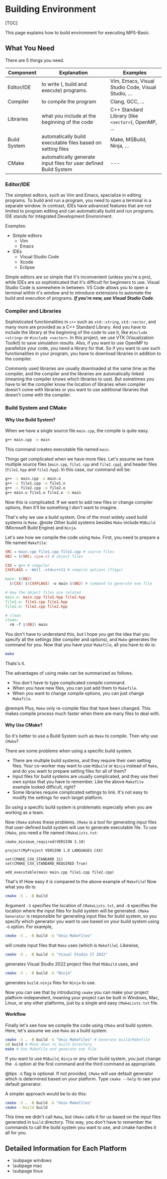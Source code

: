 # Building Environment

[TOC]

This page explains how to build environment for executing MPS-Basic.

## What You Need
There are 5 things you need.

Component | Explanation | Examples
--- | --- | ---
Editor/IDE | to write (, build and execute) programs. | Vim, Emacs, Visual Studio Code, Visual Studio, ...
Compiler | to compile the program | Clang, GCC, ...
Libraries | what you include at the beginning of the code | C++ Standard Library (like `<vector>`), OpenMP, ...
Build System | automatically build executable files based on setting files | Make, MSBuild, Ninja, ...
CMake | automatically generate input files for user defined Build System | ---

### Editor/IDE
The simplest editors, such as Vim and Emacs, specialize in editing programs.
To build and run a program, you need to open a terminal in a separate window.
In contrast, IDEs have advanced features that are not limited to program editing
and can automatically build and run programs.
IDE stands for Integrated Development Environment.

Examples:
- Simple editors
  - Vim
  - Emacs
- IDEs
  - Visual Studio Code
  - Xcode
  - Eclipse

Simple editors are so simple that it's inconvenient (unless you're a pro),
while IDEs are so sophisticated that it's difficult for beginners to use.
Visual Studio Code is somewhere in between.
VS Code allows you to open a terminal within it's window
and to introduce extensions to automate the build and execution of programs.
***If you're new, use Visual Studio Code***.

### Compiler and Libraries
Sophisticated functionalities in `c++` such as `std::string`,  `std::vector`,
and many more are provided as a C++ Standard Library.
And you have to include the library at the beginning of the code to use it,
like `#include <string>` or `#include <vector>`.
In this project, we use VTK (Visualization Toolkit) to save simulation results.
Also, if you want to use OpenMP to parallelize your code, you need a library for that.
So if you want to use such functionalities in your program,
you have to download libraries in addition to the compiler.

Commonly used libraries are usually downloaded at the same time as the compiler,
and the compiler and the libraries are automatically linked
(meaning the compiler knows which libraries to use).
But sometimes you have to let the compiler know the location of libraries
when compiler doesn't come with libraries or you want to use additional libraries
that doesn't come with the compiler.

### Build System and CMake
#### Why Use Build System?
When we have a single source file `main.cpp`, the compile is quite easy.
```bash
g++ main.cpp -o main
```
This command creates executable file named `main`.

Things get complicated when we have more files.
Let's assume we have multiple source files (`main.cpp`, `file1.cpp` and `file2.cpp`),
and header files (`file1.hpp` and `file2.hpp`).
In this case, our command will be:
```bash
g++ -c main.cpp -o main.o
g++ -c file1.cpp -o file1.o
g++ -c file2.cpp -o file2.o
g++ main.o file1.o file2.o -o main
```
Now this is complicated.
If we want to add new files or change compiler options,
then it'll be something I don't want to imagine.

That's why we use a build system.
One of the most widely used build systems is `Make`.
@note
Other build systems besides `Make` include `MSBuild` (Microsoft Build Engine) and `Ninja`.

Let's see how we compile the code using `Make`.
First, you need to prepare a file named `Makefile`:
```Makefile
SRC = main.cpp file1.cpp file2.cpp # source files
OBJ = $(SRC:.cpp=.o) # object files

CXX = g++ # compiler
CXXFLAGS = -Wall -std=c++11 # compile options (flags)

main: $(OBJ)
  $(CXX) $(CXXFLAGS) -o main $(OBJ) # command to generate exe file

# How the object files are related
main.o: main.cpp file1.hpp file2.hpp
file1.o: file1.cpp file1.hpp
file2.o: file2.cpp file2.hpp

# clean
clean:
  rm -f $(OBJ) main
```
You don't have to understand this, but I hope you get the idea that
you specify all the settings (like compiler and options),
and `Make` generates the command for you.
Now that you have your `Makefile`, all you have to do is:
```bash
make
```
Thats's it.

The advantages of using make can be summarized as follows.
- You don't have to type complicated compile command.
- When you have new files, you can just add them to `Makefile`.
- When you want to change compile options, you can just change `Makefile`.

@remark
Plus, `Make` only re-compile files that have been changed.
This makes compile process much faster when there are many files to deal with.

#### Why Use CMake?
So it's better to use a Build System such as `Make` to compile.
Then why use `CMake`?

There are some problems when using a specific build system.
- There are multiple build systems, and they require their own setting files.
  Your co-worker may want to use `MSBuild` or `Ninja` instead of `Make`,
  and do you want to prepare setting files for all of them?
- Input files for build systems are usually complicated,
  and they use their own syntax that you have to remember.
  Like the above `Makefile` example looked difficult, right?
- Some libraries require complicated settings to link. It's not easy to modify
  the settings for each target platform.

So using a specific build system is problematic especially when you are working
as a team.

Now `CMake` solves these problems.
`CMake` is a tool for generating input files that user-defined build system
will use to generate executable file.
To use `CMake`, you need a file named `CMakeLists.txt`:
```
cmake_minimum_required(VERSION 3.10)

project(MyProject VERSION 1.0 LANGUAGES CXX)

set(CMAKE_CXX_STANDARD 11)
set(CMAKE_CXX_STANDARD_REQUIRED True)

add_executable(main main.cpp file1.cpp file2.cpp)
```
That's it! How easy it is compared to the above example of `Makefile`!
Now what you do is:
```bash
cmake -S . -B build
```
Argument `-S` specifies the location of `CMakeLists.txt`,
and `-B` specifies the location where the input files for build system will be generated.
`CMake Generator` is responsible for generating input files for build system,
so you specify which generator you want to use based on your build system using `-G` option.
For example,
```bash
cmake -S . -B build -G "Unix Makefiles"
```
will create input files that `Make` uses (which is `Makefile`).
Likewise,
```bash
cmake -S . -B build -G "Visual Studio 17 2022"
```
generates Visual Studio 2022 project files that `MSBuild` uses, and
```bash
cmake -S . -B build -G "Ninja"
```
generates `build.ninja` files for `Ninja` to use.

Now you can see that by introducing `cmake` you can make your project platform-independent,
meaning your project can be built in Windows, Mac, Linux, or any other platforms,
just by a single and easy `CMakeLists.txt` file.

#### Workflow
Finally let's see how we compile the code using `CMake` and build system.
Here, let's assume we use `Make` as a build system.
```bash
cmake -S . -B build -G "Unix Makefiles" # Generate build/Makefile
cd build # Move down to build directory
make # Use Makefile and generate exe file
```
If you want to use `MSBuild`, `Ninja` or any other build system,
you just change the `-G` option at the first command and the third command as appropriate.

@tips
`-G` flag is optional. If not provided, `CMake` will use default generator which is determined
based on your platform.
Type `cmake --help` to see your default generator.


A simpler approach would be to do this:
```bash
cmake -S . -B build -G "Unix Makefiles"
cmake --build build
```
This time we didn't call `Make`, but `CMake` calls it for us based on the
input files generated in `build` directory.
This way, you don't have to remember the commands to call the build system
you want to use, and cmake handles it all for you.

## Detailed Information for Each Platform
- \subpage windows
- \subpage mac
- \subpage linux
